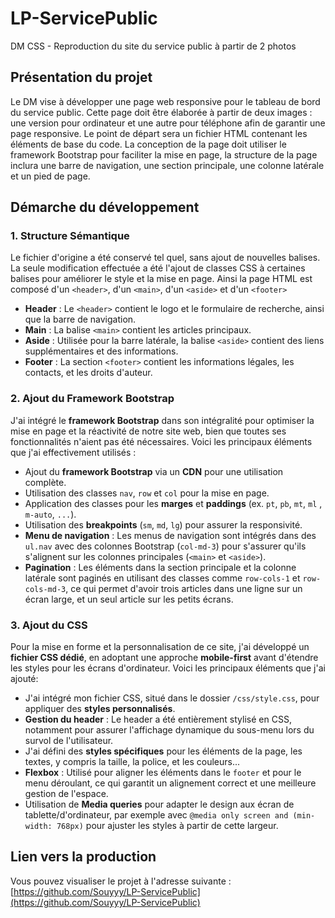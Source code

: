 # LP-ServicePublic
DM CSS - Reproduction du site du service public à partir de 2 photos

## Présentation du projet

Le DM vise à développer une page web responsive pour le tableau de bord du service public. Cette page doit être élaborée à partir de deux images : une version pour ordinateur et une autre pour téléphone afin de garantir une page responsive. Le point de départ sera un fichier HTML contenant les éléments de base du code. La conception de la page doit utiliser le framework Bootstrap pour faciliter la mise en page, la structure de la page inclura une barre de navigation, une section principale, une colonne latérale et un pied de page. 

## Démarche du développement

### 1. Structure Sémantique
Le fichier d'origine a été conservé tel quel, sans ajout de nouvelles balises. La seule modification effectuée a été l'ajout de classes CSS à certaines balises pour améliorer le style et la mise en page. Ainsi la page HTML est composé d'un `<header>`, d'un `<main>`, d'un `<aside>` et d'un `<footer>`

- **Header** : Le `<header>` contient le logo et le formulaire de recherche, ainsi que la barre de navigation.
- **Main** : La balise `<main>` contient les articles principaux.
- **Aside** : Utilisée pour la barre latérale, la balise `<aside>` contient des liens supplémentaires et des informations.
- **Footer** : La section `<footer>` contient les informations légales, les contacts, et les droits d'auteur.

### 2. Ajout du Framework Bootstrap
J'ai intégré le **framework Bootstrap** dans son intégralité pour optimiser la mise en page et la réactivité de notre site web, bien que toutes ses fonctionnalités n'aient pas été nécessaires. Voici les principaux éléments que j'ai effectivement utilisés :

- Ajout du **framework Bootstrap** via un **CDN** pour une utilisation complète.
- Utilisation des classes `nav`, `row` et `col` pour la mise en page.
- Application des classes pour les **marges** et **paddings** (ex. `pt`, `pb`, `mt`, `ml` , `m-auto`, `...`).
- Utilisation des **breakpoints** (`sm`, `md`, `lg`) pour assurer la responsivité.
- **Menu de navigation** : Les menus de navigation sont intégrés dans des `ul.nav` avec des colonnes Bootstrap (`col-md-3`) pour s'assurer qu'ils s'alignent sur les colonnes principales (`<main>` et `<aside>`).
- **Pagination** : Les éléments dans la section principale et la colonne latérale sont paginés en utilisant des classes comme `row-cols-1` et `row-cols-md-3`, ce qui permet d'avoir trois articles dans une ligne sur un écran large, et un seul article sur les petits écrans.

### 3. Ajout du CSS

Pour la mise en forme et la personnalisation de ce site, j'ai développé un **fichier CSS dédié**, en adoptant une approche **mobile-first** avant d'étendre les styles pour les écrans d'ordinateur. Voici les principaux éléments que j'ai ajouté:

- J'ai intégré mon fichier CSS, situé dans le dossier `/css/style.css`, pour appliquer des **styles personnalisés**.
- **Gestion du header** : Le header a été entièrement stylisé en CSS, notamment pour assurer l'affichage dynamique du sous-menu lors du survol de l'utilisateur.
- J'ai défini des **styles spécifiques** pour les éléments de la page, les textes, y compris la taille, la police, et les couleurs...
- **Flexbox** : Utilisé pour aligner les éléments dans le `footer` et pour le menu déroulant, ce qui garantit un alignement correct et une meilleure gestion de l'espace.
- Utilisation de **Media queries** pour adapter le design aux écran de tablette/d'ordinateur, par exemple avec `@media only screen and (min-width: 768px)` pour ajuster les styles à partir de cette largeur.

## Lien vers la production

Vous pouvez visualiser le projet à l'adresse suivante : [https://github.com/Souyyy/LP-ServicePublic](https://github.com/Souyyy/LP-ServicePublic)